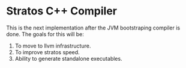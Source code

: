 # Stratos C++ Compiler
This is the next implementation after the JVM bootstraping compiler is done.
The goals for this will be:
1. To move to llvm infrastructure.
2. To improve stratos speed.
3. Ability to generate standalone executables. 